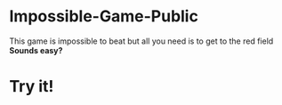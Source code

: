 # Impossible-Game-Public
This game is impossible to beat but all you need is to get to the red field
**Sounds easy?**
# Try it!
